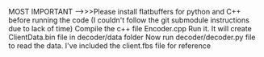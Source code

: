 MOST IMPORTANT -->>>Please install flatbuffers for python and C++ before running the code (I couldn't follow the git submodule instructions due to lack of time)
Compile the c++ file Encoder.cpp
Run it. It will create ClientData.bin file in decoder/data folder
Now run decoder/decoder.py file to read the data.
I've included the client.fbs file for reference
